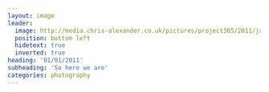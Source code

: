 ```yaml
---
layout: image
leader:
  image: http://media.chris-alexander.co.uk/pictures/project365/2011/jan/01/010111.jpg
  position: bottom left
  hidetext: true
  inverted: true
heading: '01/01/2011'
subheading: 'So here we are'
categories: photography
---
```

